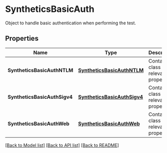 # SyntheticsBasicAuth

Object to handle basic authentication when performing the test.

## Properties

| Name                         | Type                                                        | Description                                 | Notes |
| ---------------------------- | ----------------------------------------------------------- | ------------------------------------------- | ----- |
| **SyntheticsBasicAuthNTLM**  | [**SyntheticsBasicAuthNTLM**](SyntheticsBasicAuthNTLM.md)   | Container class of the relevant properties. |
| **SyntheticsBasicAuthSigv4** | [**SyntheticsBasicAuthSigv4**](SyntheticsBasicAuthSigv4.md) | Container class of the relevant properties. |
| **SyntheticsBasicAuthWeb**   | [**SyntheticsBasicAuthWeb**](SyntheticsBasicAuthWeb.md)     | Container class of the relevant properties. |

[[Back to Model list]](README.md#documentation-for-models) [[Back to API list]](README.md#documentation-for-api-endpoints) [[Back to README]](README.md)
